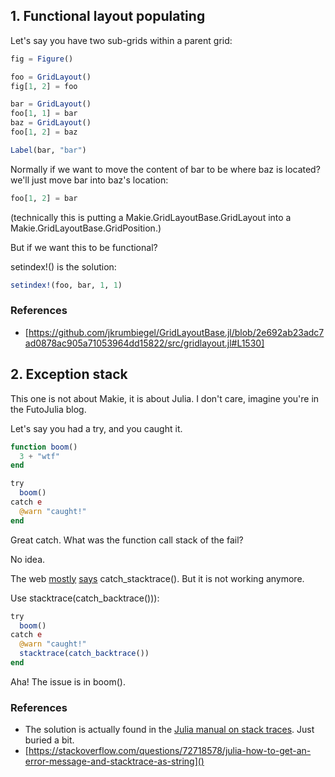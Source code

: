 ## 1. Functional layout populating
Let's say you have two sub-grids within a parent grid:
```julia
fig = Figure()

foo = GridLayout()
fig[1, 2] = foo

bar = GridLayout()
foo[1, 1] = bar
baz = GridLayout()
foo[1, 2] = baz

Label(bar, "bar")
```

Normally if we want to move the content of bar to be where baz is located? we'll just move bar into baz's location:
```julia
foo[1, 2] = bar
```
(technically this is putting a Makie.GridLayoutBase.GridLayout into a Makie.GridLayoutBase.GridPosition.)

But if we want this to be functional?

setindex!() is the solution:
```julia
setindex!(foo, bar, 1, 1)
```

### References
* [https://github.com/jkrumbiegel/GridLayoutBase.jl/blob/2e692ab23adc7ad0878ac905a71053964dd15822/src/gridlayout.jl#L1530]

## 2. Exception stack
This one is not about Makie, it is about Julia. I don't care, imagine you're in the FutoJulia blog.

Let's say you had a try, and you caught it. 
```Julia
function boom()
  3 + "wtf"
end

try
  boom()
catch e
  @warn "caught!"
end
```
Great catch. What was the function call stack of the fail?

No idea.

The web [mostly](https://discourse.julialang.org/t/getting-a-stack-trace-with-function-argument-values/529/3) [says](https://discourse.julialang.org/t/inspecting-the-stack/376/5) catch_stacktrace(). But it is not working anymore.

Use stacktrace(catch_backtrace())):
```julia
try
  boom()
catch e
  @warn "caught!"
  stacktrace(catch_backtrace())
end
```
Aha! The issue is in boom().

### References
* The solution is actually found in the [Julia manual on stack traces](https://docs.julialang.org/en/v1/manual/stacktraces/#Error-handling). Just buried a bit.
* [https://stackoverflow.com/questions/72718578/julia-how-to-get-an-error-message-and-stacktrace-as-string]()
